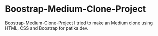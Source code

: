 # Boostrap-Medium-Clone-Project
Boostrap-Medium-Clone-Project
I tried to make an Medium clone using HTML, CSS and Boostrap for patika.dev.
